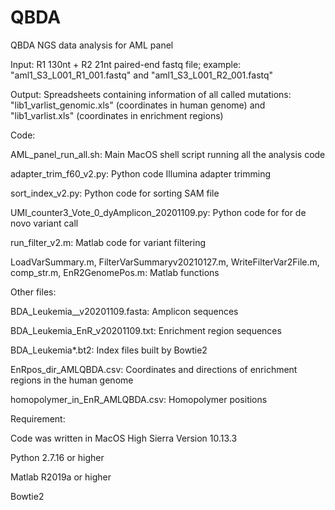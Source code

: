 # QBDA
QBDA NGS data analysis for AML panel

Input: R1 130nt + R2 21nt paired-end fastq file; example: "aml1_S3_L001_R1_001.fastq" and "aml1_S3_L001_R2_001.fastq"

Output: Spreadsheets containing information of all called mutations: "lib1_varlist_genomic.xls" (coordinates in human genome) and "lib1_varlist.xls" (coordinates in enrichment regions)

Code:

AML_panel_run_all.sh: Main MacOS shell script running all the analysis code

adapter_trim_f60_v2.py: Python code Illumina adapter trimming

sort_index_v2.py: Python code for sorting SAM file

UMI_counter3_Vote_0_dyAmplicon_20201109.py: Python code for for de novo variant call

run_filter_v2.m: Matlab code for variant filtering

LoadVarSummary.m, FilterVarSummaryv20210127.m, WriteFilterVar2File.m, comp_str.m, EnR2GenomePos.m: Matlab functions

Other files:

BDA_Leukemia__v20201109.fasta: Amplicon sequences

BDA_Leukemia_EnR_v20201109.txt: Enrichment region sequences

BDA_Leukemia*.bt2: Index files built by Bowtie2

EnRpos_dir_AMLQBDA.csv: Coordinates and directions of enrichment regions in the human genome

homopolymer_in_EnR_AMLQBDA.csv: Homopolymer positions

Requirement:

Code was written in MacOS High Sierra Version 10.13.3

Python 2.7.16 or higher

Matlab R2019a or higher

Bowtie2
